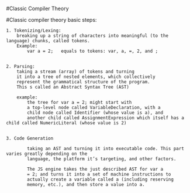 #Classic Compiler Theory


#Classic compiler theory basic steps:

    1. Tokenizing/Lexing:
        breaking up a string of characters into meaningful (to the language) chunks, called tokens.
        Example: 
            var a = 2;   equals to tokens: var, a, =, 2, and ;


    2. Parsing:
        taking a stream (array) of tokens and turning
        it into a tree of nested elements, which collectively
        represent the grammatical structure of the program.
        This s called an Abstract Syntax Tree (AST)
        
        example:
            the tree for var a = 2; might start with
            a top-level node called VariableDeclaration, with a
            child node called Identifier (whose value is a), and
            another child called AssignmentExpression which itself has a child called NumericLiteral (whose value is 2)

    
    3. Code Generation

            taking an AST and turning it into executable code. This part varies greatly depending on the
            language, the platform it’s targeting, and other factors.

            The JS engine takes the just described AST for var a
            = 2; and turns it into a set of machine instructions to
            actually create a variable called a (including reserving
            memory, etc.), and then store a value into a.
